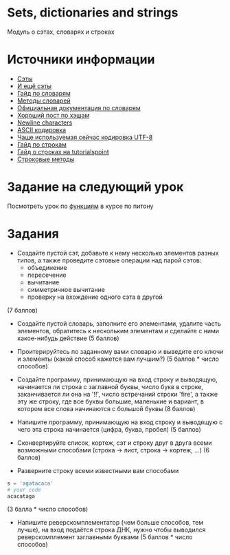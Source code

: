 # Sets, dictionaries and strings
Модуль о сэтах, словарях и строках


# Источники информации
* [Сэты](https://python-scripts.com/sets)
* [И ещё сэты](https://pythonworld.ru/tipy-dannyx-v-python/mnozhestva-set-i-frozenset.html)
* [Гайд по словарям](https://www.python-course.eu/python3_dictionaries.php)
* [Методы словарей](https://www.tutorialspoint.com/python3/python_dictionary.htm)
* [Официальная документация по словарям](https://docs.python.org/3/tutorial/datastructures.html#dictionaries)
* [Хороший пост по хэшам](https://www.asmeurer.com/blog/posts/what-happens-when-you-mess-with-hashing-in-python/)
* [Newline characters](https://www.loginradius.com/engineering/eol-end-of-line-or-newline-characters/)
* [ASCII кодировка](https://ru.wikipedia.org/wiki/ASCII)
* [Чаще используемая сейчас кодировка UTF-8](https://ru.wikipedia.org/wiki/UTF-8)
* [Гайд по строкам](https://realpython.com/python-strings/)
* [Гайд о строках на tutorialspoint](https://www.tutorialspoint.com/python3/python_strings.htm)
* [Строковые методы](https://www.quackit.com/python/reference/python_3_string_methods.cfm)


# Заданиe на следующий урок
Посмотреть урок по [функциям](https://stepik.org/lesson/3372/step/1?unit=955) в курсе по питону


# Задания
* Создайте пустой сэт, добавьте к нему несколько элементов разных типов,
 а также проведите сэтовые операции над парой сэтов:
    * объединение
    * пересечение
    * вычитание
    * симметричное вычитание
    * проверку на вхождение одного сэта в другой

(7 баллов)

* Создайте пустой словарь, заполните его элементами, удалите часть элементов,
обратитесь к нескольким элементам и сделайте с ними какое-нибудь действие
(5 баллов)

* Проитерируйтесь по заданному вами словарю и выведите его ключи и элементы
(какой способ кажется вам лучшим?)
(5 баллов * число способов)

* Создайте программу, принимающую на вход строку и выводящую, начинается ли
строка с заглавной буквы, число букв в строке, заканчивается ли она на '!!',
число встречаний строки 'fire', а также эту же строку, где все буквы большие,
маленькие и вариант, в котором все слова начинаются с большой буквы (8 баллов)

* Напишите программу, принимающую на вход строку и выводящую с чего эта
строка начинается (цифра, буква, пробел) (5 баллов)

* Сконвертируйте список, кортеж, сэт и строку друг в друга всеми возможными
способами (строка -> лист, строка -> кортеж, ...) (6 баллов)

* Разверните строку всеми известными вам способами
```python
s = 'agatacaca'
# your code
acacataga
```
(3 балла * число способов)

* Напишите реверскомплементатор (чем больше способов, тем лучше), на вход подаётся
строка ДНК, нужно чтобы выводился реверскомплемент заглавными буквами
(5 баллов * число способов)

